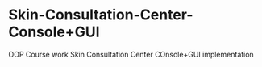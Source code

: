 # Skin-Consultation-Center-Console+GUI
OOP Course work
Skin Consultation Center
COnsole+GUI implementation
